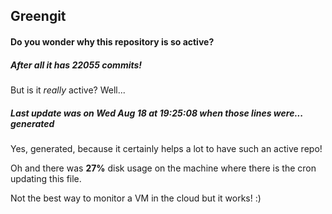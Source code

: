 ## Greengit

#### Do you wonder why this repository is so active?

##### After all it has 22055 commits!

But is it *really* active? Well...

##### Last update was on Wed Aug 18 at 19:25:08 when those lines were... generated

Yes, generated, because it certainly helps a lot to have such an active repo!

Oh and there was **27%** disk usage on the machine
where there is the cron updating this file.

Not the best way to monitor a VM in the cloud but it works! :)
